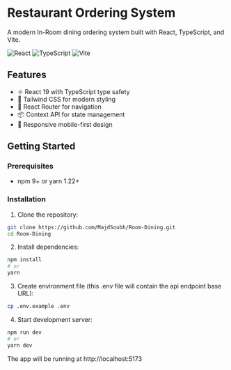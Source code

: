 # Restaurant Ordering System

A modern In-Room dining ordering system built with React, TypeScript, and Vite.

![React](https://img.shields.io/badge/react-%2320232a.svg?style=for-the-badge&logo=react&logoColor=%2361DAFB)
![TypeScript](https://img.shields.io/badge/typescript-%23007ACC.svg?style=for-the-badge&logo=typescript&logoColor=white)
![Vite](https://img.shields.io/badge/vite-%23646CFF.svg?style=for-the-badge&logo=vite&logoColor=white)

## Features

- ⚛️ React 19 with TypeScript type safety
- 🎨 Tailwind CSS for modern styling
- 🔄 React Router for navigation
- 📦 Context API for state management
- 📱 Responsive mobile-first design

## Getting Started

### Prerequisites

- npm 9+ or yarn 1.22+

### Installation

1. Clone the repository:

```bash
git clone https://github.com/MajdSoubh/Room-Dining.git
cd Room-Dining
```

2. Install dependencies:

```bash
npm install
# or
yarn
```

3. Create environment file (this .env file will contain the api endpoint base URL):

```bash
cp .env.example .env
```

4. Start development server:

```bash
npm run dev
# or
yarn dev
```

The app will be running at http://localhost:5173
